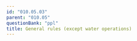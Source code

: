 ```yaml
---
id: "010.05.03"
parent: "010.05"
questionBank: "ppl"
title: General rules (except water operations)
---
```

